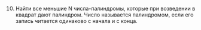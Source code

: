 10. Найти все меньшие N числа-палиндромы, которые при возведении в квадрат дают палиндром. Число называется палиндромом, если его запись читается одинаково с начала и с конца.